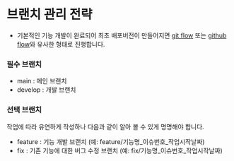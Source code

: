 # 브랜치 관리 전략
- 기본적인 기능 개발이 완료되어 최초 배포버전이 만들어지면 [git flow](https://techblog.woowahan.com/2553/) 또는 [github flow](https://docs.github.com/ko/get-started/using-github/github-flow)와 유사한 형태로 진행합니다.
### 필수 브랜치
- main : 메인 브랜치
- develop : 개발 브랜치
### 선택 브랜치
작업에 따라 유연하게 작성하나 다음과 같이 알아 볼 수 있게 명명해야 합니다.
- feature : 기능 개발 브랜치 (예: feature/기능명_이슈번호_작업시작날짜)
- fix : 기존 기능에 대한 버그 수정 브랜치 (예: fix/기능명_이슈번호_작업시작날짜)
